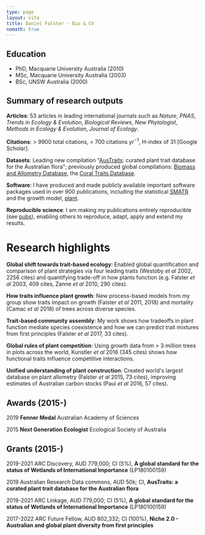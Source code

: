```yaml
---
type: page
layout: vita
title: Daniel Falster - Bio & CV
nomath: true
---
```



<!-- About me..... -->


## Education 

- PhD, Macquarie University Australia (2010)
- MSc, Macquarie University Australia (2003)
- BSc, UNSW Australia (2000)

## Summary of research outputs

**Articles**: 53 articles in leading international journals such as *Nature*, *PNAS*, *Trends in Ecology \& Evolution*, *Biological Reviews*, *New Phytologist*, *Methods in Ecology \& Evolution*, *Journal of Ecology*.

**Citations**: > 9900 total citations, > 700 citations yr$^{-1}$, H-index of 31 [Google Scholar].

**Datasets**: Leading new compilation "[AusTraits](http://traitecoevo.github.io/austraits.build/): curated plant trait database for the Australian flora"; previously produced global compilations: [Biomass and Allometry Database](https://github.com/dfalster/baad), the [Coral Traits Database](coraltraits.org). 

**Software**: I have produced and made publicly available important software packages used in over 900 publications, including the statistical [SMATR]() and the growth model, [plant]().

**Reproducible science**: I am making my publications entirely reproducible (see [pubs](../pubs/)), enabling others to reproduce, adapt, apply and extend my results.

# Research highlights

**Global shift towards trait-based ecology**: Enabled global quantification and comparison of plant strategies via four leading traits (Westoby *et al* 2002, 2256 cites) and quantifying trade-off in how plants function (e.g. Falster *et al* 2003, 409 cites, Zanne *et al* 2010, 290 cites).

**How traits influence plant growth**: New process-based models from my group show traits impact on growth (Falster *et al* 2011, 2018) and mortality (Camac *et al* 2018) of trees across diverse species.

**Trait-based community assembly**: My work shows how tradeoffs in plant function mediate species coexistence and how we can predict trait mixtures from first principles (Falster *et al* 2017, 33 cites).

**Global rules of plant competition**: Using growth data from > 3 million trees in plots across the world, Kunstler *et al* 2016 (345 cites) shows how functional traits influence competitive interactions.

**Unified understanding of plant construction**: Created world's largest database on plant allometry (Falster *et al* 2015, 73 cites), improving estimates of Australian carbon stocks (Paul *et al* 2016, 57 cites).

## Awards (2015-)

2019 **Fenner Medal** Australian Academy of Sciences 

2015 **Next Generation Ecologist** Ecological Society of Australia 

## Grants (2015-)

2019-2021 ARC Discovery, AUD 779,000; CI (5%), **A global standard for the status of Wetlands of International Importance** (LP180100159) 

2019 Australian Research Data commons, AUD 50k; CI, **AusTraits: a curated plant trait database for the Australian flora** 

2019-2021 ARC Linkage, AUD 779,000; CI (5%), **A global standard for the status of Wetlands of International Importance** (LP180100159) 

2017-2022 ARC Future Fellow, AUD 802,332; CI (100%), **Niche 2.0 - Australian and global plant diversity from first principles** 

